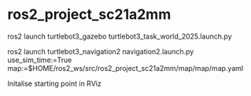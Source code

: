 # ros2_project_sc21a2mm

ros2 launch turtlebot3_gazebo turtlebot3_task_world_2025.launch.py

ros2 launch turtlebot3_navigation2 navigation2.launch.py use_sim_time:=True map:=$HOME/ros2_ws/src/ros2_project_sc21a2mm/map/map/map.yaml

Initalise starting point in RViz

